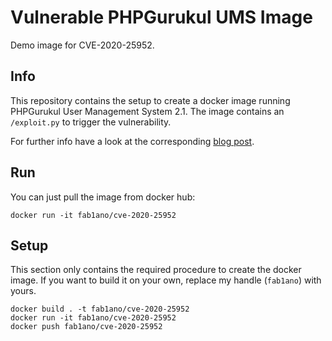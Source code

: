 Vulnerable PHPGurukul UMS Image
===============================

Demo image for CVE-2020-25952.

## Info

This repository contains the setup to create a docker image running PHPGurukul User Management System 2.1.
The image contains an `/exploit.py` to trigger the vulnerability.

For further info have a look at the corresponding [blog post](https://infosecwriteups.com/cve-2020-25952-f60fff8ffac).

## Run

You can just pull the image from docker hub:

```
docker run -it fab1ano/cve-2020-25952
```

## Setup

This section only contains the required procedure to create the docker image.
If you want to build it on your own, replace my handle (`fab1ano`) with yours.

```
docker build . -t fab1ano/cve-2020-25952
docker run -it fab1ano/cve-2020-25952
docker push fab1ano/cve-2020-25952
```
